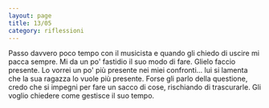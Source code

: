 ```yaml
--- 
layout: page
title: 13/05
category: riflessioni
---
```


Passo davvero poco tempo con il musicista e quando gli chiedo di uscire mi
pacca sempre. Mi da un po' fastidio il suo modo di fare. Glielo faccio presente.
Lo vorrei un po' più presente nei miei confronti... lui si lamenta che la sua
ragazza lo vuole più presente. Forse gli parlo della questione, credo che si
impegni per fare un sacco di cose, rischiando di trascurarle. Gli voglio
chiedere come gestisce il suo tempo.
